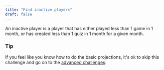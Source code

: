 ```yaml
---
title: "Find inactive players"
draft: false
---
```


An inactive player is a player that has either played less than 1 game in 1 month, or has created less than 1 quiz in 1 month for a given month.

### Tip

If you feel like you know how to do the basic projections, it's ok to skip this challenge and go on to the [advanced challenges](/challenge/list).
